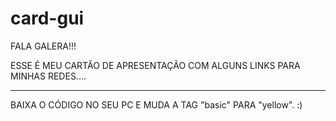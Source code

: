 # card-gui

FALA GALERA!!!

ESSE É MEU CARTÃO DE APRESENTAÇÃO COM ALGUNS LINKS PARA MINHAS REDES....



---------------------------------------------------------------------------------------------------------


BAIXA O CÓDIGO NO SEU PC E MUDA A TAG "basic" PARA "yellow".
:)
